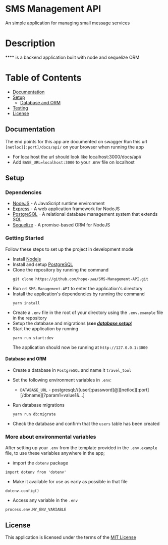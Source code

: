 # SMS Management API



An simple application for managing small message services

# Description

**** is a backend application built with node and sequelize ORM

# Table of Contents

- [Documentation](#documentation)
- [Setup](#setup)
  - [Database and ORM](#database-and-orm)
- [Testing](#testing)
- [License](#license)

## Documentation

The end points for this app are documented on swagger 
Run this url `[netloc][:port]/docs/api/` on your browser when running the app 
* For localhost the url should look like localhost:3000/docs/api/
* Add `BASE_URL=localhost:3000` to your .env file on localhost

## Setup

### Dependencies

- [NodeJS](https://github.com/nodejs/node) - A JavaScript runtime environment
- [Express](https://github.com/expressjs/express) - A web application framework for NodeJS
- [PostgreSQL](https://github.com/postgres/postgres) - A relational database management system that extends SQL
- [Sequelize](https://github.com/sequelize/sequelize) - A promise-based ORM for NodeJS


### Getting Started

Follow these steps to set up the project in development mode

- Install [Nodejs](https://nodejs.org/en/download/)
- Install and setup [PostgreSQL](https://www.postgresql.org/)
- Clone the repository by running the command
  ```
  git clone https://github.com/hope-uwa/SMS-Management-API.git
  ```
- Run `cd SMS-Management-API` to enter the application's directory
- Install the application's dependencies by running the command
  ```
  yarn install
  ```
- Create a `.env` file in the root of your directory using the `.env.example` file in the repository
- Setup the database and migrations (**_see [database setup](#database-and-orm, 'setting up database')_**)
- Start the application by running
  ```
  yarn run start:dev
  ```
  The application should now be running at `http://127.0.0.1:3000`

#### Database and ORM

- Create a database in `PostgreSQL` and name it `travel_tool`
- Set the following environment variables in `.env`:

  - `DATABASE_URL` - postgresql://[user[:password]@][netloc][:port][/dbname][?param1=value1&...]

 

- Run database migrations
  ```
  yarn run db:migrate
  ```
- Check the database and confirm that the `users` table has been created

### More about environmental variables

After setting up your `.env` from the template provided in the `.env.example` file,
to use these variables anywhere in the app;

- import the `dotenv` package

```
import dotenv from 'dotenv'
```

- Make it available for use as early as possible in that file

```
dotenv.config()
```

- Access any variable in the `.env`

```
process.env.MY_ENV_VARIABLE
```

## License

This application is licensed under the terms of the [MIT License](https://github.com/andela/travel_tool_back/blob/develop/LICENSE)
